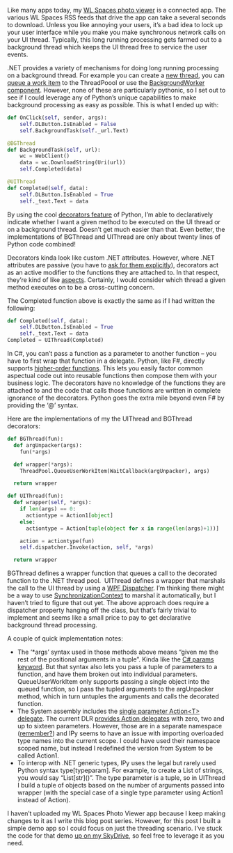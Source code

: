 Like many apps today, my [WL Spaces photo
viewer](http://devhawk.net/2008/11/12/ironpython-and-wpf-part-1-introduction/)
is a connected app. The various WL Spaces RSS feeds that drive the app
can take a several seconds to download. Unless you like annoying your
users, it’s a bad idea to lock up your user interface while you make you
make synchronous network calls on your UI thread. Typically, this long
running processing gets farmed out to a background thread which keeps
the UI thread free to service the user events.

.NET provides a variety of mechanisms for doing long running processing
on a background thread. For example you can create a [new
thread](http://msdn.microsoft.com/en-us/library/system.threading.thread.aspx),
you can [queue a work
item](http://msdn.microsoft.com/en-us/library/system.threading.threadpool.queueuserworkitem.aspx)
to the ThreadPoool or use the [BackgroundWorker
component](http://msdn.microsoft.com/en-us/library/system.componentmodel.backgroundworker.aspx).
However, none of these are particularly pythonic, so I set out to see if
I could leverage any of Python’s unique capabilities to make background
processing as easy as possible. This is what I ended up with:

``` python
def OnClick(self, sender, args):  
    self.DLButton.IsEnabled = False  
    self.BackgroundTask(self._url.Text)  

@BGThread
def BackgroundTask(self, url):  
    wc = WebClient()
    data = wc.DownloadString(Uri(url))
    self.Completed(data)  

@UIThread  
def Completed(self, data):  
    self.DLButton.IsEnabled = True
    self._text.Text = data
```

By using the cool [decorators
feature](http://www.python.org/dev/peps/pep-0318/) of Python, I’m able
to declaratively indicate whether I want a given method to be executed
on the UI thread or on a background thread. Doesn’t get much easier than
that. Even better, the implementations of BGThread and UIThread are only
about twenty lines of Python code combined!

Decorators kinda look like custom .NET attributes. However, where .NET
attributes are passive (you have to [ask for them
explicitly](http://msdn.microsoft.com/en-us/library/system.reflection.memberinfo.getcustomattributes.aspx)),
decorators act as an active modifier to the functions they are attached
to. In that respect, they’re kind of like
[aspects](http://en.wikipedia.org/wiki/Aspect-oriented_programming).
Certainly, I would consider which thread a given method executes on to
be a cross-cutting concern.

The Completed function above is exactly the same as if I had written the
following:

``` python
def Completed(self, data):  
    self.DLButton.IsEnabled = True  
    self._text.Text = data  
Completed = UIThread(Completed)
```

In C\#, you can’t pass a function as a parameter to another function –
you have to first wrap that function in a delegate. Python, like F\#,
directly supports [higher-order
functions](http://en.wikipedia.org/wiki/First_order_functions). This
lets you easily factor common aspectual code out into reusable functions
then compose them with your business logic. The decorators have no
knowledge of the functions they are attached to and the code that calls
those functions are written in complete ignorance of the decorators.
Python goes the extra mile beyond even F\# by providing the ‘@’ syntax.

Here are the implementations of my the UIThread and BGThread decorators:

``` python
def BGThread(fun):  
  def argUnpacker(args):  
    fun(*args)

  def wrapper(*args):  
    ThreadPool.QueueUserWorkItem(WaitCallback(argUnpacker), args)

  return wrapper

def UIThread(fun):
  def wrapper(self, *args):
    if len(args) == 0:
      actiontype = Action1[object]
    else:
      actiontype = Action[tuple(object for x in range(len(args)+1))]

    action = actiontype(fun)
    self.dispatcher.Invoke(action, self, *args)

  return wrapper
```

BGThread defines a wrapper function that queues a call to the decorated
function to the .NET thread pool.  UIThread defines a wrapper that
marshals the call to the UI thread by using a [WPF
Dispatcher](http://msdn.microsoft.com/en-us/library/system.windows.threading.dispatcher.aspx).
I’m thinking there might be a way to use
[SynchronizationContext](http://msdn.microsoft.com/en-us/library/system.threading.synchronizationcontext.aspx)
to marshal it automatically, but I haven’t tried to figure that out yet.
The above approach does require a dispatcher property hanging off the
class, but that’s fairly trivial to implement and seems like a small
price to pay to get declarative background thread processing.

A couple of quick implementation notes:

-   The ‘\*args’ syntax used in those methods above means “given me the
    rest of the positional arguments in a tuple”. Kinda like the [C\#
    params
    keyword](http://msdn.microsoft.com/en-us/library/w5zay9db.aspx). But
    that syntax also lets you pass a tuple of parameters to a function,
    and have them broken out into individual parameters.
    QueueUserWorkItem only supports passing a single object into the
    queued function, so I pass the tupled arguments to the argUnpacker
    method, which in turn untuples the arguments and calls the decorated
    function.
-   The System assembly includes the [single parameter Action\<T\>
    delegate](http://msdn.microsoft.com/en-us/library/018hxwa8.aspx).
    The current DLR [provides Action
    delegates](http://www.codeplex.com/IronPython/SourceControl/FileView.aspx?itemId=649845&changeSetId=43712)
    with zero, two and up to sixteen parameters. However, those are in a
    separate namespace
    ([remember?](http://devhawk.net/2008/09/17/dlr-namespace-change-fire-drill/))
    and IPy seems to have an issue with importing overloaded type names
    into the current scope. I could have used their namespace scoped
    name, but instead I redefined the version from System to be called
    Action1.
-   To interop with .NET generic types, IPy uses the legal but rarely
    used Python syntax type[typeparam]. For example, to create a List of
    strings, you would say “List[str]\(\)”. The type parameter is a tuple,
    so in UIThread I build a tuple of objects based on the number of
    arguments passed into wrapper (with the special case of a single
    type parameter using Action1 instead of Action).

I haven’t uploaded my WL Spaces Photo Viewer app because I keep making
changes to it as I write this blog post series. However, for this post I
built a simple demo app so I could focus on just the threading scenario.
I’ve stuck the code for that demo [up on my
SkyDrive](http://cid-0d9bc809858885a4.skydrive.live.com/self.aspx/DevHawk%20Content/IronPython%20Stuff/WpfThreadDemo.zip),
so feel free to leverage it as you need.
